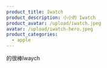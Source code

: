 ```yaml
---
product_title: Iwatch
product_description: 小小的 Iwatch
product_avatar: /upload/iwatch.jpeg
avatar: /upload/iwatch-hero.jpeg
product_categories:
  - apple
---
```

 的很棒﻿Iwaych